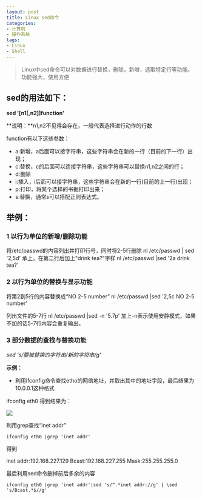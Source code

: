 ```yaml
---
layout: post
title: Linux sed命令
categories:
- 计算机
- 操作系统
tags:
- Linux
- Shell
---
```


>Linux中sed命令可以对数据进行替换，删除，新增，选取特定行等功能。功能强大，使用方便


## sed的用法如下：

**sed '[n1[,n2]]function'**

**说明：**n1,n2不见得会存在，一般代表选择进行动作的行数

function有以下这些参数：

- a:新增，a后面可以接字符串，这些字符串会在新的一行（目前的下一行）出现；
- c:替换，c的后面可以连接字符串，这些字符串可以替换n1,n2之间的行；
- d:删除
- i:插入，i后面可以接字符串，这些字符串会在新的一行(目前的上一行)出现；
- p:打印，将某个选择的书据打印出来；
- s:替换，通常s可以搭配正则表达式。
## 举例：
### 1 以行为单位的新增/删除功能

将/etc/passwd的内容列出并打印行号，同时将2-5行删除
nl /etc/passwd | sed '2,5d'
承上，在第二行后加上"drink tea?"字样
nl /etc/passwd |sed '2a drink tea?'

### 2 以行为单位的替换与显示功能
将第2到5行的内容替换成“NO 2-5 number”
nl /etc/passwd |sed '2,5c NO 2-5 number'

列出文件的5-7行
nl /etc/passwd |sed -n '5.7p'
加上-n表示使用安静模式，如果不加的话5-7行内容会重复输出。

### 3 部分数据的查找与替换功能
*sed 's/要被替换的字符串/新的字符串/g'*

**示例：**

- 利用ifconfig命令查找etho的网络地址，并取出其中的地址字段，最后结果为10.0.0.1这种格式

ifconfig eth0
得到结果为：

![](http://i.imgur.com/i4JNd9A.jpg)

利用grep查找“inet addr”
```
ifconfig eth0 |grep 'inet addr'
```
得到

inet addr:192.168.227.129  Bcast:192.168.227.255 Mask:255.255.255.0

最后利用sed命令删掉前后多余的内容
```
ifconfig eth0 |grep 'inet addr'|sed 's/^.*inet addr://g' | \sed 's/Bcast.*$//g'
```
